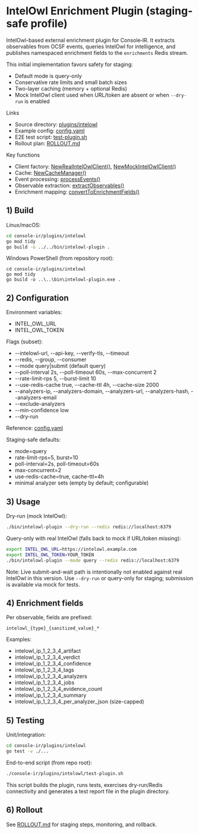 # IntelOwl Enrichment Plugin (staging-safe profile)

IntelOwl-based external enrichment plugin for Console‑IR. It extracts observables from OCSF events, queries IntelOwl for intelligence, and publishes namespaced enrichment fields to the `enrichments` Redis stream.

This initial implementation favors safety for staging:
- Default mode is query-only
- Conservative rate limits and small batch sizes
- Two-layer caching (memory + optional Redis)
- Mock IntelOwl client used when URL/token are absent or when `--dry-run` is enabled

Links
- Source directory: [plugins/intelowl](console-ir/plugins/intelowl)
- Example config: [config.yaml](console-ir/plugins/intelowl/config.yaml)
- E2E test script: [test-plugin.sh](console-ir/plugins/intelowl/test-plugin.sh:1)
- Rollout plan: [ROLLOUT.md](console-ir/plugins/intelowl/ROLLOUT.md)

Key functions
- Client factory: [NewRealIntelOwlClient()](console-ir/plugins/intelowl/client.go:79), [NewMockIntelOwlClient()](console-ir/plugins/intelowl/client.go:197)
- Cache: [NewCacheManager()](console-ir/plugins/intelowl/cache.go:154)
- Event processing: [processEvents()](console-ir/plugins/intelowl/main.go:233)
- Observable extraction: [extractObservables()](console-ir/plugins/intelowl/main.go:310)
- Enrichment mapping: [convertToEnrichmentFields()](console-ir/plugins/intelowl/enrichment.go:11)

## 1) Build

Linux/macOS:
```bash
cd console-ir/plugins/intelowl
go mod tidy
go build -o ../../bin/intelowl-plugin .
```

Windows PowerShell (from repository root):
```pwsh
cd console-ir/plugins/intelowl
go mod tidy
go build -o ..\..\bin\intelowl-plugin.exe .
```

## 2) Configuration

Environment variables:
- INTEL_OWL_URL
- INTEL_OWL_TOKEN

Flags (subset):
- --intelowl-url, --api-key, --verify-tls, --timeout
- --redis, --group, --consumer
- --mode query|submit (default query)
- --poll-interval 2s, --poll-timeout 60s, --max-concurrent 2
- --rate-limit-rps 5, --burst-limit 10
- --use-redis-cache true, --cache-ttl 4h, --cache-size 2000
- --analyzers-ip, --analyzers-domain, --analyzers-url, --analyzers-hash, --analyzers-email
- --exclude-analyzers
- --min-confidence low
- --dry-run

Reference: [config.yaml](console-ir/plugins/intelowl/config.yaml)

Staging-safe defaults:
- mode=query
- rate-limit-rps=5, burst=10
- poll-interval=2s, poll-timeout=60s
- max-concurrent=2
- use-redis-cache=true, cache-ttl=4h
- minimal analyzer sets (empty by default; configurable)

## 3) Usage

Dry-run (mock IntelOwl):
```bash
./bin/intelowl-plugin --dry-run --redis redis://localhost:6379
```

Query-only with real IntelOwl (falls back to mock if URL/token missing):
```bash
export INTEL_OWL_URL=https://intelowl.example.com
export INTEL_OWL_TOKEN=YOUR_TOKEN
./bin/intelowl-plugin --mode query --redis redis://localhost:6379
```

Note: Live submit-and-wait path is intentionally not enabled against real IntelOwl in this version. Use `--dry-run` or query-only for staging; submission is available via mock for tests.

## 4) Enrichment fields

Per observable, fields are prefixed:
```
intelowl_{type}_{sanitized_value}_*
```

Examples:
- intelowl_ip_1_2_3_4_artifact
- intelowl_ip_1_2_3_4_verdict
- intelowl_ip_1_2_3_4_confidence
- intelowl_ip_1_2_3_4_tags
- intelowl_ip_1_2_3_4_analyzers
- intelowl_ip_1_2_3_4_jobs
- intelowl_ip_1_2_3_4_evidence_count
- intelowl_ip_1_2_3_4_summary
- intelowl_ip_1_2_3_4_per_analyzer_json (size-capped)

## 5) Testing

Unit/integration:
```bash
cd console-ir/plugins/intelowl
go test -v ./...
```

End-to-end script (from repo root):
```bash
./console-ir/plugins/intelowl/test-plugin.sh
```

This script builds the plugin, runs tests, exercises dry-run/Redis connectivity and generates a test report file in the plugin directory.

## 6) Rollout

See [ROLLOUT.md](console-ir/plugins/intelowl/ROLLOUT.md) for staging steps, monitoring, and rollback.